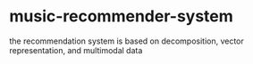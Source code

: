 # music-recommender-system
the recommendation system is based on decomposition, vector representation, and multimodal data
